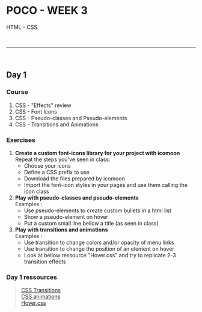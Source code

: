 # POCO - WEEK 3
HTML - CSS


<br>

---

<br>


## Day 1

### Course
1. CSS - "Effects" review
2. CSS - Font Icons
3. CSS - Pseudo-classes and Pseudo-elements
4. CSS - Transitions and Animations

### Exercises
1. **Create a custom font-icons library for your project with icomoon**<br>
    Repeat the steps you've seen in class:<br>
    * Choose your icons
    * Define a CSS prefix to use
    * Download the files prepared by icomoon
    * Import the font-icon styles in your pages and use them calling the icon class
2. **Play with pseudo-classes and pseudo-elements**<br>
    Examples :<br>
    * Use pseudo-elements to create custom bullets in a html list
    * Show a pseudo-element on hover
    * Put a custom small line bellow a title (as seen in class)
3. **Play with transitions and animations**<br>
    Examples :<br>
    * Use transition to change colors and/or opacity of menu links
    * Use transition to change the position of an element on hover
    * Look at bellow ressource "Hover.css" and try to replicate 2-3 transition effects

### Day 1 ressources
 > [CSS Transitions](https://developer.mozilla.org/en-US/docs/Web/CSS/CSS_Transitions)<br>
   [CSS animations](https://developer.mozilla.org/en-US/docs/Web/CSS/CSS_Animations/Using_CSS_animations)<br>
   [Hover.css](http://ianlunn.github.io/Hover/)<br>